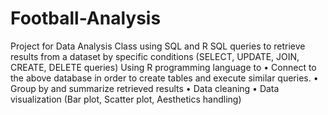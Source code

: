 # Football-Analysis
Project for Data Analysis Class using SQL and R
SQL queries to retrieve results from a dataset by specific conditions (SELECT, UPDATE, JOIN, CREATE, DELETE queries)
Using R programming language to 
• Connect to the above database in order to create tables and execute similar 
queries. 
• Group by and summarize retrieved results
• Data cleaning
• Data visualization (Bar plot, Scatter plot, Aesthetics handling)
